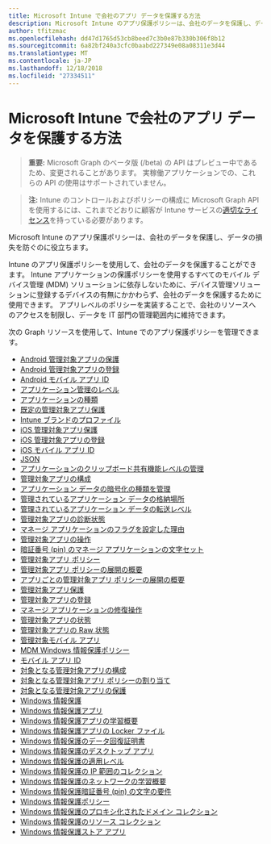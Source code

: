 ```yaml
---
title: Microsoft Intune で会社のアプリ データを保護する方法
description: Microsoft Intune のアプリ保護ポリシーは、会社のデータを保護し、データの損失を防ぐのに役立ちます。
author: tfitzmac
ms.openlocfilehash: dd47d1765d53cb8beed7c3b0e87b330b306f8b12
ms.sourcegitcommit: 6a82bf240a3cfc0baabd227349e08a08311e3d44
ms.translationtype: MT
ms.contentlocale: ja-JP
ms.lasthandoff: 12/18/2018
ms.locfileid: "27334511"
---
```

# <a name="how-to-protect-your-company-app-data-with-microsoft-intune"></a>Microsoft Intune で会社のアプリ データを保護する方法

> **重要:** Microsoft Graph のベータ版 (/beta) の API はプレビュー中であるため、変更されることがあります。 実稼働アプリケーションでの、これらの API の使用はサポートされていません。

> **注:** Intune のコントロールおよびポリシーの構成に Microsoft Graph API を使用するには、これまでどおりに顧客が Intune サービスの[適切なライセンス](https://www.microsoft.com/en-us/cloud-platform/microsoft-intune-pricing)を持っている必要があります。

Microsoft Intune のアプリ保護ポリシーは、会社のデータを保護し、データの損失を防ぐのに役立ちます。

Intune のアプリ保護ポリシーを使用して、会社のデータを保護することができます。 Intune アプリケーションの保護ポリシーを使用するすべてのモバイル デバイス管理 (MDM) ソリューションに依存しないために、デバイス管理ソリューションに登録するデバイスの有無にかかわらず、会社のデータを保護するために使用できます。 アプリレベルのポリシーを実装することで、会社のリソースへのアクセスを制限し、データを IT 部門の管理範囲内に維持できます。

次の Graph リソースを使用して、Intune でのアプリ保護ポリシーを管理できます。

- [Android 管理対象アプリの保護](intune-mam-androidmanagedappprotection.md)
- [Android 管理対象アプリの登録](intune-mam-androidmanagedappregistration.md)
- [Android モバイル アプリ ID](intune-mam-androidmobileappidentifier.md)
- [アプリケーション管理のレベル](intune-mam-appmanagementlevel.md)
- [アプリケーションの種類](intune-wip-applicationtype.md)
- [既定の管理対象アプリ保護](intune-mam-defaultmanagedappprotection.md)
- [Intune ブランドのプロファイル](intune-wip-intunebrandingprofile.md)
- [iOS 管理対象アプリ保護](intune-mam-iosmanagedappprotection.md)
- [iOS 管理対象アプリの登録](intune-mam-iosmanagedappregistration.md)
- [iOS モバイル アプリ ID](intune-mam-iosmobileappidentifier.md)
- [JSON](intune-mam-json.md)
- [アプリケーションのクリップボード共有機能レベルの管理](intune-mam-managedappclipboardsharinglevel.md)
- [管理対象アプリの構成](intune-mam-managedappconfiguration.md)
- [アプリケーション データの暗号化の種類を管理](intune-mam-managedappdataencryptiontype.md)
- [管理されているアプリケーション データの格納場所](intune-mam-managedappdatastoragelocation.md)
- [管理されているアプリケーション データの転送レベル](intune-mam-managedappdatatransferlevel.md)
- [管理対象アプリの診断状態](intune-mam-managedappdiagnosticstatus.md)
- [マネージ アプリケーションのフラグを設定した理由](intune-mam-managedappflaggedreason.md)
- [管理対象アプリの操作](intune-mam-managedappoperation.md)
- [暗証番号 (pin) のマネージ アプリケーションの文字セット](intune-mam-managedapppincharacterset.md)
- [管理対象アプリ ポリシー](intune-mam-managedapppolicy.md)
- [管理対象アプリ ポリシーの展開の概要](intune-mam-managedapppolicydeploymentsummary.md)
- [アプリごとの管理対象アプリ ポリシーの展開の概要](intune-mam-managedapppolicydeploymentsummaryperapp.md)
- [管理対象アプリ保護](intune-mam-managedappprotection.md)
- [管理対象アプリの登録](intune-mam-managedappregistration.md)
- [マネージ アプリケーションの修復操作](intune-mam-managedappremediationaction.md)
- [管理対象アプリの状態](intune-mam-managedappstatus.md)
- [管理対象アプリの Raw 状態](intune-mam-managedappstatusraw.md)
- [管理対象モバイル アプリ](intune-mam-managedmobileapp.md)
- [MDM Windows 情報保護ポリシー](intune-mam-mdmwindowsinformationprotectionpolicy.md)
- [モバイル アプリ ID](intune-mam-mobileappidentifier.md)
- [対象となる管理対象アプリの構成](intune-mam-targetedmanagedappconfiguration.md)
- [対象となる管理対象アプリ ポリシーの割り当て](intune-mam-targetedmanagedapppolicyassignment.md)
- [対象となる管理対象アプリの保護](intune-mam-targetedmanagedappprotection.md)
- [Windows 情報保護](intune-mam-windowsinformationprotection.md)
- [Windows 情報保護アプリ](intune-mam-windowsinformationprotectionapp.md)
- [Windows 情報保護アプリの学習概要](intune-wip-windowsinformationprotectionapplearningsummary.md)
- [Windows 情報保護アプリの Locker ファイル](intune-mam-windowsinformationprotectionapplockerfile.md)
- [Windows 情報保護のデータ回復証明書](intune-mam-windowsinformationprotectiondatarecoverycertificate.md)
- [Windows 情報保護のデスクトップ アプリ](intune-mam-windowsinformationprotectiondesktopapp.md)
- [Windows 情報保護の適用レベル](intune-mam-windowsinformationprotectionenforcementlevel.md)
- [Windows 情報保護の IP 範囲のコレクション](intune-mam-windowsinformationprotectioniprangecollection.md)
- [Windows 情報保護のネットワークの学習概要](intune-wip-windowsinformationprotectionnetworklearningsummary.md)
- [Windows 情報保護暗証番号 (pin) の文字の要件](intune-mam-windowsinformationprotectionpincharacterrequirements.md)
- [Windows 情報保護ポリシー](intune-mam-windowsinformationprotectionpolicy.md)
- [Windows 情報保護のプロキシ化されたドメイン コレクション](intune-mam-windowsinformationprotectionproxieddomaincollection.md)
- [Windows 情報保護のリソース コレクション](intune-mam-windowsinformationprotectionresourcecollection.md)
- [Windows 情報保護ストア アプリ](intune-mam-windowsinformationprotectionstoreapp.md)
